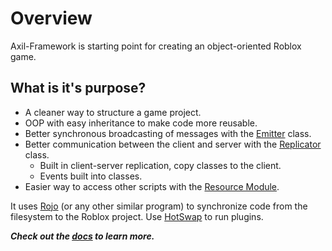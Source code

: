 # Overview

Axil-Framework is starting point for creating an object-oriented Roblox game.

## What is it's purpose?
- A cleaner way to structure a game project.
- OOP with easy inheritance to make code more reusable.
- Better synchronous broadcasting of messages with the [Emitter](docs/Classes/Emitter.md) class.
- Better communication between the client and server with the [Replicator](docs/Classes/Replicator.md) class.
  - Built in client-server replication, copy classes to the client.
  - Events built into classes.
- Easier way to access other scripts with the [Resource Module](docs/Modules/ResourceModule.md).

It uses [Rojo](https://rojo.space) (or any other similar program) to synchronize code from the filesystem to the Roblox project.
Use [HotSwap](https://devforum.roblox.com/t/hotswap-plugin-speed-up-plugin-development/10310) to run plugins.

***Check out the [docs](https://auszistudios.github.io/Axil-Framework/Index) to learn more.***

